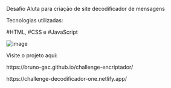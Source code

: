 Desafio Aluta para criação de site decodificador de mensagens

Tecnologias utilizadas:

#HTML, #CSS e #JavaScript

![image](https://user-images.githubusercontent.com/109121391/214446650-5ccaf536-fde7-46cb-b40f-5fc83b75ddf8.png)

Visite o projeto aqui: 
<p>https://bruno-gac.github.io/challenge-encriptador/</p>
<p>https://challenge-decodificador-one.netlify.app/</p>


